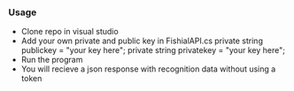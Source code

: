 ### Usage
- Clone repo in visual studio
- Add your own private and public key in FishialAPI.cs
        private string publickey = "your key here";
        private string privatekey = "your key here";
- Run the program
- You will recieve a json response with recognition data without using a token
